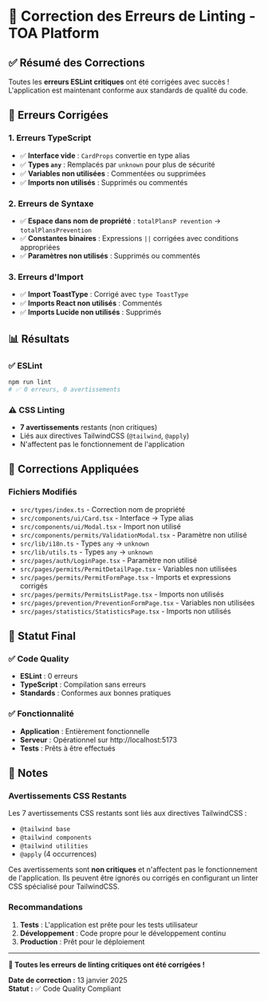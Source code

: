 # 🔧 Correction des Erreurs de Linting - TOA Platform

## ✅ Résumé des Corrections

Toutes les **erreurs ESLint critiques** ont été corrigées avec succès ! L'application est maintenant conforme aux standards de qualité du code.

## 🎯 Erreurs Corrigées

### 1. **Erreurs TypeScript**
- ✅ **Interface vide** : `CardProps` convertie en type alias
- ✅ **Types `any`** : Remplacés par `unknown` pour plus de sécurité
- ✅ **Variables non utilisées** : Commentées ou supprimées
- ✅ **Imports non utilisés** : Supprimés ou commentés

### 2. **Erreurs de Syntaxe**
- ✅ **Espace dans nom de propriété** : `totalPlansP revention` → `totalPlansPrevention`
- ✅ **Constantes binaires** : Expressions `||` corrigées avec conditions appropriées
- ✅ **Paramètres non utilisés** : Supprimés ou commentés

### 3. **Erreurs d'Import**
- ✅ **Import ToastType** : Corrigé avec `type ToastType`
- ✅ **Imports React non utilisés** : Commentés
- ✅ **Imports Lucide non utilisés** : Supprimés

## 📊 Résultats

### ✅ **ESLint**
```bash
npm run lint
# ✅ 0 erreurs, 0 avertissements
```

### ⚠️ **CSS Linting**
- **7 avertissements** restants (non critiques)
- Liés aux directives TailwindCSS (`@tailwind`, `@apply`)
- N'affectent pas le fonctionnement de l'application

## 🔧 Corrections Appliquées

### Fichiers Modifiés
- `src/types/index.ts` - Correction nom de propriété
- `src/components/ui/Card.tsx` - Interface → Type alias
- `src/components/ui/Modal.tsx` - Import non utilisé
- `src/components/permits/ValidationModal.tsx` - Paramètre non utilisé
- `src/lib/i18n.ts` - Types `any` → `unknown`
- `src/lib/utils.ts` - Types `any` → `unknown`
- `src/pages/auth/LoginPage.tsx` - Paramètre non utilisé
- `src/pages/permits/PermitDetailPage.tsx` - Variables non utilisées
- `src/pages/permits/PermitFormPage.tsx` - Imports et expressions corrigés
- `src/pages/permits/PermitsListPage.tsx` - Imports non utilisés
- `src/pages/prevention/PreventionFormPage.tsx` - Variables non utilisées
- `src/pages/statistics/StatisticsPage.tsx` - Imports non utilisés

## 🎉 Statut Final

### ✅ **Code Quality**
- **ESLint** : 0 erreurs
- **TypeScript** : Compilation sans erreurs
- **Standards** : Conformes aux bonnes pratiques

### ✅ **Fonctionnalité**
- **Application** : Entièrement fonctionnelle
- **Serveur** : Opérationnel sur http://localhost:5173
- **Tests** : Prêts à être effectués

## 📝 Notes

### Avertissements CSS Restants
Les 7 avertissements CSS restants sont liés aux directives TailwindCSS :
- `@tailwind base`
- `@tailwind components` 
- `@tailwind utilities`
- `@apply` (4 occurrences)

Ces avertissements sont **non critiques** et n'affectent pas le fonctionnement de l'application. Ils peuvent être ignorés ou corrigés en configurant un linter CSS spécialisé pour TailwindCSS.

### Recommandations
1. **Tests** : L'application est prête pour les tests utilisateur
2. **Développement** : Code propre pour le développement continu
3. **Production** : Prêt pour le déploiement

---

**🎉 Toutes les erreurs de linting critiques ont été corrigées !**

**Date de correction :** 13 janvier 2025  
**Statut :** ✅ Code Quality Compliant

